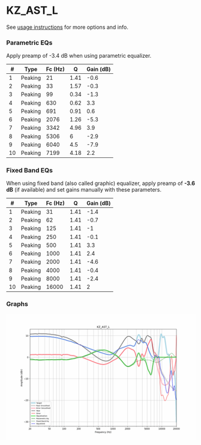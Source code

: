 # KZ_AST_L
See [usage instructions](https://github.com/jaakkopasanen/AutoEq#usage) for more options and info.

### Parametric EQs
Apply preamp of -3.4 dB when using parametric equalizer.

|   # | Type    |   Fc (Hz) |    Q |   Gain (dB) |
|-----|---------|-----------|------|-------------|
|   1 | Peaking |        21 | 1.41 |        -0.6 |
|   2 | Peaking |        33 | 1.57 |        -0.3 |
|   3 | Peaking |        99 | 0.34 |        -1.3 |
|   4 | Peaking |       630 | 0.62 |         3.3 |
|   5 | Peaking |       691 | 0.91 |         0.6 |
|   6 | Peaking |      2076 | 1.26 |        -5.3 |
|   7 | Peaking |      3342 | 4.96 |         3.9 |
|   8 | Peaking |      5306 | 6    |        -2.9 |
|   9 | Peaking |      6040 | 4.5  |        -7.9 |
|  10 | Peaking |      7199 | 4.18 |         2.2 |

### Fixed Band EQs
When using fixed band (also called graphic) equalizer, apply preamp of **-3.6 dB** (if available) and set gains manually with these parameters.

|   # | Type    |   Fc (Hz) |    Q |   Gain (dB) |
|-----|---------|-----------|------|-------------|
|   1 | Peaking |        31 | 1.41 |        -1.4 |
|   2 | Peaking |        62 | 1.41 |        -0.7 |
|   3 | Peaking |       125 | 1.41 |        -1   |
|   4 | Peaking |       250 | 1.41 |        -0.1 |
|   5 | Peaking |       500 | 1.41 |         3.3 |
|   6 | Peaking |      1000 | 1.41 |         2.4 |
|   7 | Peaking |      2000 | 1.41 |        -4.6 |
|   8 | Peaking |      4000 | 1.41 |        -0.4 |
|   9 | Peaking |      8000 | 1.41 |        -2.4 |
|  10 | Peaking |     16000 | 1.41 |         2   |

### Graphs
![](./KZ_AST_L.png)
